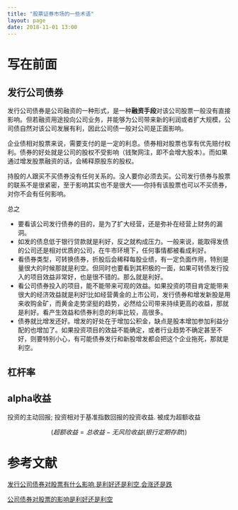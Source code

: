 ```yaml
---
title: "股票证券市场的一些术语"
layout: page
date: 2018-11-01 13:00
---
```


# 写在前面

## 发行公司债券
发行公司债券是公司融资的一种形式，是一种**融资手段**对该公司股票一般没有直接影响。但若融资用途投向公司业务，并能够为公司带来新的利润或者扩大规模，公司债自然对该公司发展有利，因此公司债一般对公司是正面影响。

企业债相对股票来说，需要支付的是一定的利息。债券相对股票也享有优先赔付权利。债券的好处就是公司的股权不受影响（钱聚网注，即不会增大股本）。而如果通过增发股票融资的话，会稀释原股东的股权。

持股的人跟买不买债券没有任何关系的。没人要你必须去买。公司发行债券与股票的联系不是很紧密，至于影响其实也不是很大——你持有该股票也可以不买债券，对你不会有任何影响。

总之
- 要看该公司发行债券的目的，是为了扩大经营，还是弥补在经营上财务的漏洞。
- 如发的债息低于银行贷款就是利好，反之就构成压力。一般来说，能取得发债的公司还是相对优质的公司，在牛市环境下，任何事情都被看成利好。 
- 看债券类型，可转换债券，折股后会稀释每股业绩，有一定负面作用，特别是量很大的时候那就是利空。但同时也要看到其积极的一面，如果可转债发行投入的项目效益非常好，也是很不错的。那么就是利好。
- 看公司债券投入的项目，能不能带来可观的效益。如果投资的项目肯定能带来很大的经济效益就是利好!比如经营黄金的上市公司，发行债券和增发新股是用来收购金矿，而黄金走势坚挺的趋势，必然给公司带来持续更高的收益，那就是利好。看产生效益和债券利息的利率比较，高很多。
- 债券就比增发还好。增发的好处在于增加公积金，缺点是股本增加参加利益分配的也增加了。如果投资项目的效益不能确定，或者行业趋势不确定甚至不好，则要特别小心，有可能债券发行和新股增发都会把这个企业拖死，那就是利空。

## 杠杆率

## alpha收益
投资的主动回报; 投资相对于基准指数回报的投资收益. 被成为超额收益

$$
(超额收益 = 总收益 - 无风险收益(银行定期存款))
$$






# 参考文献
[发行公司债券对股票有什么影响,是利好还是利空,会涨还是跌
](http://guba.eastmoney.com/news,601899,445890181.html)

[公司债券对股票的影响是利好还是利空](http://www.66law.cn/laws/420653.aspx)